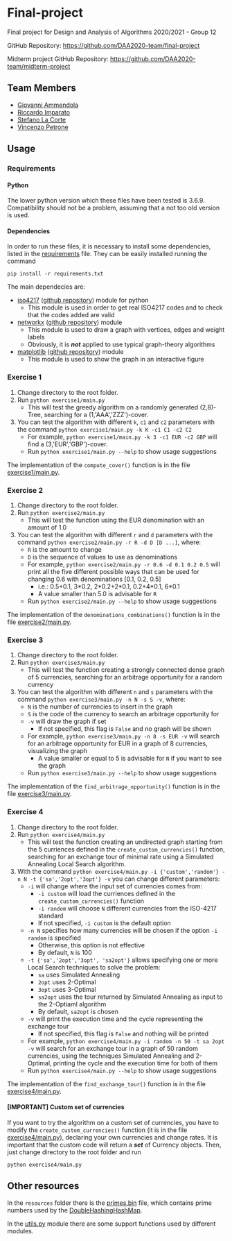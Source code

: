 # Final-project

Final project for Design and Analysis of Algorithms 2020/2021 - Group 12

GitHub Repository: https://github.com/DAA2020-team/final-project

Midterm project GitHub Repository: https://github.com/DAA2020-team/midterm-project

## Team Members
* [Giovanni Ammendola](https://github.com/giorge1)
* [Riccardo Imparato](https://github.com/r4004)
* [Stefano La Corte](https://github.com/phesmatos)
* [Vincenzo Petrone](https://github.com/v8p1197)

## Usage
### Requirements
#### Python
The lower python version which these files have been tested is 3.6.9. Compatibility should not be a problem, assuming that a not too old version is used.

#### Dependencies
In order to run these files, it is necessary to install some dependencies, listed in the [requirements](https://github.com/DAA2020-team/final-project/blob/exercise4/requirements.txt) file. They can be easily installed running the command

```shell
pip install -r requirements.txt
```

The main dependecies are:

* [iso4217](https://pypi.org/project/iso4217/) ([github repository](https://github.com/dahlia/iso4217)) module for python
    * This module is used in order to get real ISO4217 codes and to check that the codes added are valid
* [networkx](https://networkx.org/) ([github repository](https://github.com/networkx/networkx)) module
    * This module is used to draw a graph with vertices, edges and weight labels
    * Obviously, it is ***not*** applied to use typical graph-theory algorithms
* [matplotlib](https://matplotlib.org/) ([github repository](https://github.com/matplotlib/matplotlib)) module
    * This module is used to show the graph in an interactive figure

### Exercise 1

1. Change directory to the root folder.
2. Run `python exercise1/main.py`
    * This will test the greedy algorithm on a randomly generated (2,8)-Tree, searching for a (1,'AAA','ZZZ')-cover. 
3. You can test the algorithm with different `k`, `c1` and `c2` parameters with the command `python exercise1/main.py -k K -c1 C1 -c2 C2`
    * For example, `python exercise1/main.py -k 3 -c1 EUR -c2 GBP` will find a (3,'EUR','GBP')-cover.
    * Run `python exercise1/main.py --help` to show usage suggestions
    
The implementation of the `compute_cover()` function is in the file [exercise1/main.py](https://github.com/DAA2020-team/final-project/blob/master/exercise1/main.py).

### Exercise 2

1. Change directory to the root folder.
2. Run `python exercise2/main.py`
   * This will test the function using the EUR denomination with an amount of 1.0
3. You can test the algorithm with different `r` and `d` parameters with the command `python exercise2/main.py -r R -d D [D ...]`, where:
    * `R` is the amount to change
    * `D` is the sequence of values to use as denominations  
    * For example, `python exercise2/main.py -r 0.6 -d 0.1 0.2 0.5` will print all the five different possible ways that can be used for changing 0.6 with denominations [0.1, 0.2, 0.5]
        * i.e.: 0.5+0.1, 3\*0.2, 2\*0.2+2\*0.1, 0.2+4\*0.1, 6\*0.1
        * A value smaller than 5.0 is advisable for `R`
    * Run `python exercise2/main.py --help` to show usage suggestions

The implementation of the `denominations_combinations()` function is in the file [exercise2/main.py](https://github.com/DAA2020-team/final-project/blob/master/exercise2/main.py).

### Exercise 3

1. Change directory to the root folder.
2. Run `python exercise3/main.py`
    * This will test the function creating a strongly connected dense graph of 5 currencies, searching for an arbitrage opportunity for a random currency
3. You can test the algorithm with different `n` and `s` parameters with the command `python exercise3/main.py -n N -s S -v`, where:
    * `N` is the number of currencies to insert in the graph
    * `S` is the code of the currency to search an arbitrage opportunity for
    * `-v` will draw the graph if set
        * If not specified, this flag is `False` and no graph will be shown
    * For example, `python exercise3/main.py -n 8 -s EUR -v` will search for an arbitrage opportunity for EUR in a graph of 8 currencies, visualizing the graph 
        * A value smaller or equal to 5 is advisable for `N` if you want to see the graph
    * Run `python exercise3/main.py --help` to show usage suggestions

The implementation of the `find_arbitrage_opportunity()` function is in the file [exercise3/main.py](https://github.com/DAA2020-team/final-project/blob/master/exercise3/main.py).

### Exercise 4

1. Change directory to the root folder.
2. Run `python exercise4/main.py`
   * This will test the function creating an undirected graph starting from the 5 curriences defined in the `create_custom_currencies()` function, searching for an exchange tour of minimal rate using a Simulated Annealing Local Search algorithm.
3. With the command `python exercise4/main.py -i {'custom','random'} -n N -t {'sa','2opt','3opt'} -v` you can change different parameters:
   * `-i` will change where the input set of currencies comes from:
      * `-i custom` will load the curriences defined in the `create_custom_currencies()` function
      * `-i random` will choose `N` different currencies from the ISO-4217 standard
      * If not specified, `-i custom` is the default option
   * `-n N` specifies how many currencies will be chosen if the option `-i random` is specified
      * Otherwise, this option is not effective
      * By default, `N` is 100
   * `-t {'sa','2opt','3opt', 'sa2opt'}` allows specifying one or more Local Search techniques to solve the problem:
      * `sa` uses Simulated Annealing
      * `2opt` uses 2-Optimal
      * `3opt` uses 3-Optimal
      * `sa2opt` uses the tour returned by Simulated Annealing as input to the 2-Optiaml algorithm  
      * By default, `sa2opt` is chosen
   *  `-v` will print the execution time and the cycle representing the exchange tour
      * If not specified, this flag is `False` and nothing will be printed
   * For example, `python exercise4/main.py -i random -n 50 -t sa 2opt -v` will search for an exchange tour in a graph of 50 random currencies, using the techniques Simulated Annealing and 2-Optimal, printing the cycle and the execution time for both of them
   * Run `python exercise4/main.py --help` to show usage suggestions

The implementation of the `find_exchange_tour()` function is in the file [exercise4/main.py](https://github.com/DAA2020-team/final-project/blob/master/exercise4/main.py).

#### [IMPORTANT] Custom set of currencies

If you want to try the algorithm on a custom set of currencies, you have to modify the `create_custom_currencies()` function (it is in the file [exercise4/main.py](https://github.com/DAA2020-team/final-project/blob/master/exercise4/main.py)), declaring your own currencies and change rates.
It is important that the custom code will return a ***set*** of Currency objects.
Then, just change directory to the root folder and run

```shell
python exercise4/main.py
```

## Other resources

In the `resources` folder there is the [primes.bin](https://github.com/DAA2020-team/final-project/blob/master/resources/primes.bin) file, which contains prime numbers used by the [DoubleHashingHashMap](https://github.com/DAA2020-team/final-project/blob/master/data_structures/double_hashing_hash_map.py).

In the [utils.py](https://github.com/DAA2020-team/final-project/blob/master/utils.py) module there are some support functions used by different modules.
